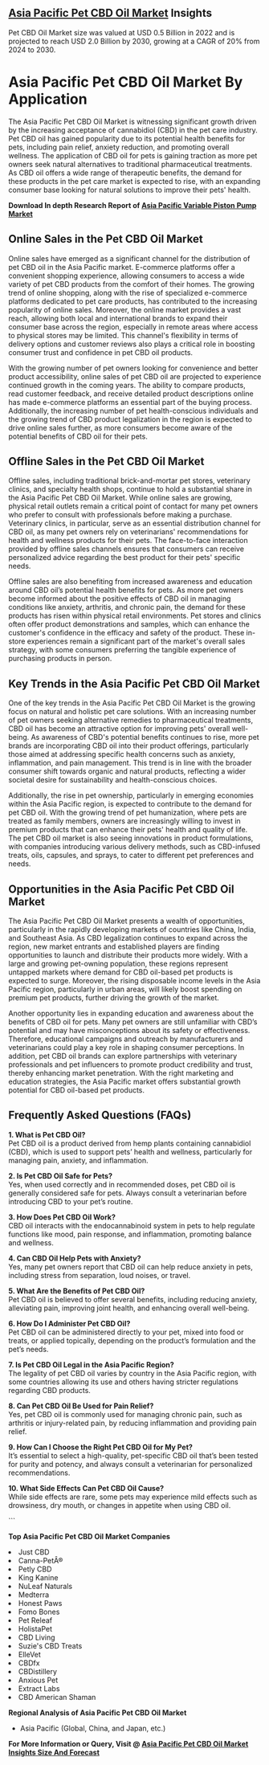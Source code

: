 <h2><a href="https://www.verifiedmarketreports.com/download-sample/?rid=370840&amp;utm_source=Github-Feb&amp;utm_medium=225" target="_blank">Asia Pacific Pet CBD Oil Market</a> Insights</h2><p>Pet CBD Oil Market size was valued at USD 0.5 Billion in 2022 and is projected to reach USD 2.0 Billion by 2030, growing at a CAGR of 20% from 2024 to 2030.</p><p><h1>Asia Pacific Pet CBD Oil Market By Application</h1> <p>The Asia Pacific Pet CBD Oil Market is witnessing significant growth driven by the increasing acceptance of cannabidiol (CBD) in the pet care industry. Pet CBD oil has gained popularity due to its potential health benefits for pets, including pain relief, anxiety reduction, and promoting overall wellness. The application of CBD oil for pets is gaining traction as more pet owners seek natural alternatives to traditional pharmaceutical treatments. As CBD oil offers a wide range of therapeutic benefits, the demand for these products in the pet care market is expected to rise, with an expanding consumer base looking for natural solutions to improve their pets' health. <strong><p><strong>Download In depth Research Report of <a href="https://www.verifiedmarketreports.com/download-sample/?rid=236118&amp;utm_source=Pulse-Dec&amp;utm_medium=225" target="_blank">Asia Pacific Variable Piston Pump Market</a></strong></p></strong></p> <h2>Online Sales in the Pet CBD Oil Market</h2> <p>Online sales have emerged as a significant channel for the distribution of pet CBD oil in the Asia Pacific market. E-commerce platforms offer a convenient shopping experience, allowing consumers to access a wide variety of pet CBD products from the comfort of their homes. The growing trend of online shopping, along with the rise of specialized e-commerce platforms dedicated to pet care products, has contributed to the increasing popularity of online sales. Moreover, the online market provides a vast reach, allowing both local and international brands to expand their consumer base across the region, especially in remote areas where access to physical stores may be limited. This channel's flexibility in terms of delivery options and customer reviews also plays a critical role in boosting consumer trust and confidence in pet CBD oil products.</p> <p>With the growing number of pet owners looking for convenience and better product accessibility, online sales of pet CBD oil are projected to experience continued growth in the coming years. The ability to compare products, read customer feedback, and receive detailed product descriptions online has made e-commerce platforms an essential part of the buying process. Additionally, the increasing number of pet health-conscious individuals and the growing trend of CBD product legalization in the region is expected to drive online sales further, as more consumers become aware of the potential benefits of CBD oil for their pets.</p> <h2>Offline Sales in the Pet CBD Oil Market</h2> <p>Offline sales, including traditional brick-and-mortar pet stores, veterinary clinics, and specialty health shops, continue to hold a substantial share in the Asia Pacific Pet CBD Oil Market. While online sales are growing, physical retail outlets remain a critical point of contact for many pet owners who prefer to consult with professionals before making a purchase. Veterinary clinics, in particular, serve as an essential distribution channel for CBD oil, as many pet owners rely on veterinarians' recommendations for health and wellness products for their pets. The face-to-face interaction provided by offline sales channels ensures that consumers can receive personalized advice regarding the best product for their pets' specific needs.</p> <p>Offline sales are also benefiting from increased awareness and education around CBD oil’s potential health benefits for pets. As more pet owners become informed about the positive effects of CBD oil in managing conditions like anxiety, arthritis, and chronic pain, the demand for these products has risen within physical retail environments. Pet stores and clinics often offer product demonstrations and samples, which can enhance the customer's confidence in the efficacy and safety of the product. These in-store experiences remain a significant part of the market's overall sales strategy, with some consumers preferring the tangible experience of purchasing products in person.</p> <h2>Key Trends in the Asia Pacific Pet CBD Oil Market</h2> <p>One of the key trends in the Asia Pacific Pet CBD Oil Market is the growing focus on natural and holistic pet care solutions. With an increasing number of pet owners seeking alternative remedies to pharmaceutical treatments, CBD oil has become an attractive option for improving pets' overall well-being. As awareness of CBD's potential benefits continues to rise, more pet brands are incorporating CBD oil into their product offerings, particularly those aimed at addressing specific health concerns such as anxiety, inflammation, and pain management. This trend is in line with the broader consumer shift towards organic and natural products, reflecting a wider societal desire for sustainability and health-conscious choices.</p> <p>Additionally, the rise in pet ownership, particularly in emerging economies within the Asia Pacific region, is expected to contribute to the demand for pet CBD oil. With the growing trend of pet humanization, where pets are treated as family members, owners are increasingly willing to invest in premium products that can enhance their pets' health and quality of life. The pet CBD oil market is also seeing innovations in product formulations, with companies introducing various delivery methods, such as CBD-infused treats, oils, capsules, and sprays, to cater to different pet preferences and needs.</p> <h2>Opportunities in the Asia Pacific Pet CBD Oil Market</h2> <p>The Asia Pacific Pet CBD Oil Market presents a wealth of opportunities, particularly in the rapidly developing markets of countries like China, India, and Southeast Asia. As CBD legalization continues to expand across the region, new market entrants and established players are finding opportunities to launch and distribute their products more widely. With a large and growing pet-owning population, these regions represent untapped markets where demand for CBD oil-based pet products is expected to surge. Moreover, the rising disposable income levels in the Asia Pacific region, particularly in urban areas, will likely boost spending on premium pet products, further driving the growth of the market.</p> <p>Another opportunity lies in expanding education and awareness about the benefits of CBD oil for pets. Many pet owners are still unfamiliar with CBD’s potential and may have misconceptions about its safety or effectiveness. Therefore, educational campaigns and outreach by manufacturers and veterinarians could play a key role in shaping consumer perceptions. In addition, pet CBD oil brands can explore partnerships with veterinary professionals and pet influencers to promote product credibility and trust, thereby enhancing market penetration. With the right marketing and education strategies, the Asia Pacific market offers substantial growth potential for CBD oil-based pet products.</p> <h2>Frequently Asked Questions (FAQs)</h2> <p><strong>1. What is Pet CBD Oil?</strong><br>Pet CBD oil is a product derived from hemp plants containing cannabidiol (CBD), which is used to support pets’ health and wellness, particularly for managing pain, anxiety, and inflammation.</p> <p><strong>2. Is Pet CBD Oil Safe for Pets?</strong><br>Yes, when used correctly and in recommended doses, pet CBD oil is generally considered safe for pets. Always consult a veterinarian before introducing CBD to your pet’s routine.</p> <p><strong>3. How Does Pet CBD Oil Work?</strong><br>CBD oil interacts with the endocannabinoid system in pets to help regulate functions like mood, pain response, and inflammation, promoting balance and wellness.</p> <p><strong>4. Can CBD Oil Help Pets with Anxiety?</strong><br>Yes, many pet owners report that CBD oil can help reduce anxiety in pets, including stress from separation, loud noises, or travel.</p> <p><strong>5. What Are the Benefits of Pet CBD Oil?</strong><br>Pet CBD oil is believed to offer several benefits, including reducing anxiety, alleviating pain, improving joint health, and enhancing overall well-being.</p> <p><strong>6. How Do I Administer Pet CBD Oil?</strong><br>Pet CBD oil can be administered directly to your pet, mixed into food or treats, or applied topically, depending on the product’s formulation and the pet’s needs.</p> <p><strong>7. Is Pet CBD Oil Legal in the Asia Pacific Region?</strong><br>The legality of pet CBD oil varies by country in the Asia Pacific region, with some countries allowing its use and others having stricter regulations regarding CBD products.</p> <p><strong>8. Can Pet CBD Oil Be Used for Pain Relief?</strong><br>Yes, pet CBD oil is commonly used for managing chronic pain, such as arthritis or injury-related pain, by reducing inflammation and providing pain relief.</p> <p><strong>9. How Can I Choose the Right Pet CBD Oil for My Pet?</strong><br>It’s essential to select a high-quality, pet-specific CBD oil that’s been tested for purity and potency, and always consult a veterinarian for personalized recommendations.</p> <p><strong>10. What Side Effects Can Pet CBD Oil Cause?</strong><br>While side effects are rare, some pets may experience mild effects such as drowsiness, dry mouth, or changes in appetite when using CBD oil.</p> ```</p><p><strong>Top Asia Pacific Pet CBD Oil Market Companies</strong></p><div data-test-id=""><p><li>Just CBD</li><li> Canna-PetÂ®</li><li> Petly CBD</li><li> King Kanine</li><li> NuLeaf Naturals</li><li> Medterra</li><li> Honest Paws</li><li> Fomo Bones</li><li> Pet Releaf</li><li> HolistaPet</li><li> CBD Living</li><li> Suzie's CBD Treats</li><li> ElleVet</li><li> CBDfx</li><li> CBDistillery</li><li> Anxious Pet</li><li> Extract Labs</li><li> CBD American Shaman</li></p><div><strong>Regional Analysis of&nbsp;Asia Pacific Pet CBD Oil Market</strong></div><ul><li dir="ltr"><p dir="ltr">Asia Pacific (Global, China, and Japan, etc.)</p></li></ul><p><strong>For More Information or Query, Visit @&nbsp;</strong><strong><a href="https://www.verifiedmarketreports.com/product/pet-cbd-oil-market/?utm_source=Github-Feb&amp;utm_medium=225" target="_blank">Asia Pacific Pet CBD Oil Market Insights Size And Forecast</a></strong></p></div><h2>&nbsp;</h2><div data-test-id="">&nbsp;</div>

